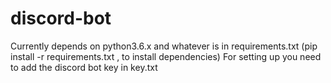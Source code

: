 # discord-bot
Currently depends on python3.6.x and whatever is in requirements.txt (pip install -r requirements.txt , to install dependencies)
For setting up you need to add the discord bot key in key.txt

